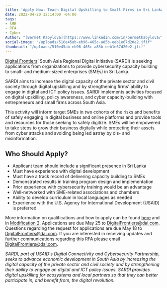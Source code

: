 ```yaml
---
title: 'Apply Now: Teach Digital Upskilling to Small Firms in Sri Lanka'
date: 2022-04-20 12:14:00 -04:00
tags:
- SME
- RFA
- Cyber
Author: "[Bermet Kabylova](https://www.linkedin.com/in/bermetkabylova/?originalSubdomain=kg)"
social-image: "/uploads/510e45ab-eb96-465c-a85b-eeb1e67d20e2.jfif"
thumbnail: "/uploads/510e45ab-eb96-465c-a85b-eeb1e67d20e2.jfif"
---
```


[Digital Frontiers](https://www.dai.com/our-work/projects/worldwide-digital-frontiers-df)’ South Asia Regional Digital Initiative (SARDI) is seeking applications from organizations to provide cybersecurity capacity building to small- and medium-sized enterprises (SMEs) in Sri Lanka.

SARDI aims to increase the digital capacity of the private sector and civil society through digital upskilling and by strengthening firms' ability to engage in digital and ICT policy issues. SARDI implements activities focused on digital upskilling, policy awareness, and cyber capacity-building with entrepreneurs and small firms across South Asia. 

<!--more-->

This activity will inform target SMEs in two cohorts of the risks and benefits of safely engaging in digital business and online platforms and provide tools and resources for those seeking to safely digitize. SMEs will be empowered to take steps to grow their business digitally while protecting their assets from cyber attacks and avoiding being led astray by dis- and misinformation.

## Who Should Apply? 
* Applicant team should include a significant presence in Sri Lanka
* Must have experience with digital development
* Must have a track record of delivering capacity building to SMEs 
* Demonstrated results in training program design and implementation
* Prior experience with cybersecurity training would be an advantage
* Well-networked with SME-related associations and chambers
* Ability to develop curriculum in local languages as needed 
* Experience with the U.S. Agency for International Development (USAID) is preferred

More information on qualifications and how to apply can be found [here](/uploads/RFA%202022-12%20SARDI%20SME%20Digital%20Upskilling.pdf) and in [Modification 2](/uploads/RFA%202022-12%20Modification%202.pdf). Applications are due May 25 to [DigitalFrontiers@dai.com](mailto:DigitalFrontiers@dai.com). Questions regarding the request for applications are due May 18 to [DigitalFrontiers@dai.com](mailto:DigitalFrontiers@dai.com). If you are interested in receiving updates and further communications regarding this RFA please email [DigitalFrontiers@dai.com](mailto:DigitalFrontiers@dai.com). 

*SARDI, part of USAID's Digital Connectivity and Cybersecurity Partnership, seeks to advance economic development in South Asia by increasing the digital capacity of the private sector and civil society and by strengthening their ability to engage on digital and ICT policy issues. SARDI provides digital upskilling for ecosystems and local partners so that they can better participate in, and benefit from, the digital revolution.*